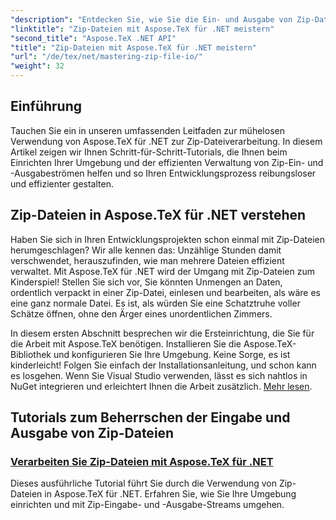 ```yaml
---
"description": "Entdecken Sie, wie Sie die Ein- und Ausgabe von Zip-Dateien mit Aspose.TeX für .NET meistern. Folgen Sie Schritt-für-Schritt-Anleitungen, um Ihren Workflow effizient zu optimieren."
"linktitle": "Zip-Dateien mit Aspose.TeX für .NET meistern"
"second_title": "Aspose.TeX .NET API"
"title": "Zip-Dateien mit Aspose.TeX für .NET meistern"
"url": "/de/tex/net/mastering-zip-file-io/"
"weight": 32
---
```


## Einführung

Tauchen Sie ein in unseren umfassenden Leitfaden zur mühelosen Verwendung von Aspose.TeX für .NET zur Zip-Dateiverarbeitung. In diesem Artikel zeigen wir Ihnen Schritt-für-Schritt-Tutorials, die Ihnen beim Einrichten Ihrer Umgebung und der effizienten Verwaltung von Zip-Ein- und -Ausgabeströmen helfen und so Ihren Entwicklungsprozess reibungsloser und effizienter gestalten.

## Zip-Dateien in Aspose.TeX für .NET verstehen

Haben Sie sich in Ihren Entwicklungsprojekten schon einmal mit Zip-Dateien herumgeschlagen? Wir alle kennen das: Unzählige Stunden damit verschwendet, herauszufinden, wie man mehrere Dateien effizient verwaltet. Mit Aspose.TeX für .NET wird der Umgang mit Zip-Dateien zum Kinderspiel! Stellen Sie sich vor, Sie könnten Unmengen an Daten, ordentlich verpackt in einer Zip-Datei, einlesen und bearbeiten, als wäre es eine ganz normale Datei. Es ist, als würden Sie eine Schatztruhe voller Schätze öffnen, ohne den Ärger eines unordentlichen Zimmers.

In diesem ersten Abschnitt besprechen wir die Ersteinrichtung, die Sie für die Arbeit mit Aspose.TeX benötigen. Installieren Sie die Aspose.TeX-Bibliothek und konfigurieren Sie Ihre Umgebung. Keine Sorge, es ist kinderleicht! Folgen Sie einfach der Installationsanleitung, und schon kann es losgehen. Wenn Sie Visual Studio verwenden, lässt es sich nahtlos in NuGet integrieren und erleichtert Ihnen die Arbeit zusätzlich. [Mehr lesen](./handle-zip-files/).

## Tutorials zum Beherrschen der Eingabe und Ausgabe von Zip-Dateien
### [Verarbeiten Sie Zip-Dateien mit Aspose.TeX für .NET](./handle-zip-files/)
Dieses ausführliche Tutorial führt Sie durch die Verwendung von Zip-Dateien in Aspose.TeX für .NET. Erfahren Sie, wie Sie Ihre Umgebung einrichten und mit Zip-Eingabe- und -Ausgabe-Streams umgehen.